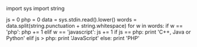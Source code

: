 import sys
import string

js = 0
php = 0
data = sys.stdin.read().lower()
words = data.split(string.punctuation + string.whitespace)
for w in words:
    if w == 'php':
        php += 1
    elif w == 'javascript':
        js += 1
if js == php:
    print 'C++, Java or Python'
elif js > php:
    print 'JavaScript'
else:
    print 'PHP'
